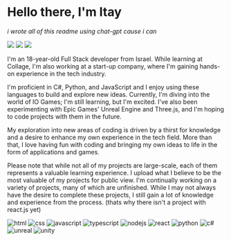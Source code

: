 # Hello there, I'm Itay
*i wrote all of this readme using chat-gpt cause i can*

[![](https://img.shields.io/badge/-WEBSite-white?style=for-the-badge&logo=sitepoint&logoColor=black)](https://coder-1t45.github.io/)
[![](https://img.shields.io/badge/-PortFolio-blue?style=for-the-badge)](https://coder-1t45.github.io/Portfolio)
[![](https://img.shields.io/badge/Gmail-D14836?style=for-the-badge&logo=gmail&logoColor=white)](mailto:itaylayzer@gmai.com)

I'm an 18-year-old Full Stack developer from Israel. While learning at Collage, I'm also working at a start-up company, where I'm gaining hands-on experience in the tech industry. 

I'm proficient in C#, Python, and JavaScript and I enjoy using these languages to build and explore new ideas. Currently, I'm diving into the world of IO Games; I'm still learning, but I'm excited. I've also been experimenting with Epic Games' Unreal Engine and Three.js, and I'm hoping to code projects with them in the future. 

My exploration into new areas of coding is driven by a thirst for knowledge and a desire to enhance my own experience in the tech field. More than that, I love having fun with coding and bringing my own ideas to life in the form of applications and games.

Please note that while not all of my projects are large-scale, each of them represents a valuable learning experience. I upload what I believe to be the most valuable of my projects for public view. I'm continually working on a variety of projects, many of which are unfinished. While I may not always have the desire to complete these projects, I still gain a lot of knowledge and experience from the process. (thats why there isn't a project with react.js yet)


![html](https://img.shields.io/badge/HTML5-E34F26?style=for-the-badge&logo=html5&logoColor=white)
![css](https://img.shields.io/badge/CSS3-1572B6?style=for-the-badge&logo=css3&logoColor=white)
![javascript](https://img.shields.io/badge/JavaScript-323330?style=for-the-badge&logo=javascript&logoColor=F7DF1E)
![typescript](https://img.shields.io/badge/TypeScript-007ACC?style=for-the-badge&logo=typescript&logoColor=white)
![nodejs](https://img.shields.io/badge/Node.js-339933?style=for-the-badge&logo=nodedotjs&logoColor=white)
![react](https://img.shields.io/badge/React-20232A?style=for-the-badge&logo=react&logoColor=61DAFB)
![python](https://img.shields.io/badge/Python-FFD43B?style=for-the-badge&logo=python&logoColor=blue)
![c#](https://img.shields.io/badge/C%23-239120?style=for-the-badge&logo=c-sharp&logoColor=white)
![unreal](https://img.shields.io/badge/UNREAL-0a0a0a?style=for-the-badge&logo=unrealengine&logoColor=white)
![unity](https://img.shields.io/badge/UNITY-141414?style=for-the-badge&logo=unity&logoColor=white)